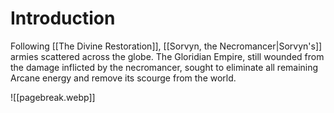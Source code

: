 # Introduction

Following [[The Divine Restoration]], [[Sorvyn, the Necromancer|Sorvyn's]] armies scattered across the globe. The Gloridian Empire, still wounded from the damage inflicted by the necromancer, sought to eliminate all remaining Arcane energy and remove its scourge from the world.

![[pagebreak.webp]]